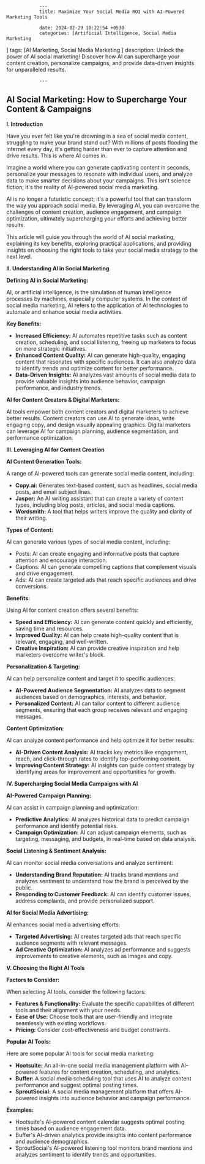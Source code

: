                 ---
                title: Maximize Your Social Media ROI with AI-Powered Marketing Tools 

                date: 2024-02-29 10:22:54 +0530
                categories: [Artificial Intelligence, Social Media Marketing 
]
                tags: [AI Marketing, Social Media Marketing 
]
                description: Unlock the power of AI social marketing! Discover how AI can supercharge your content creation, personalize campaigns, and provide data-driven insights for unparalleled results.  

                ---

## AI Social Marketing: How to Supercharge Your Content & Campaigns

**I. Introduction**

Have you ever felt like you're drowning in a sea of social media content, struggling to make your brand stand out? With millions of posts flooding the internet every day, it's getting harder than ever to capture attention and drive results. This is where AI comes in. 

Imagine a world where you can generate captivating content in seconds, personalize your messages to resonate with individual users, and analyze data to make smarter decisions about your campaigns. This isn't science fiction; it's the reality of AI-powered social media marketing. 

AI is no longer a futuristic concept; it's a powerful tool that can transform the way you approach social media. By leveraging AI, you can overcome the challenges of content creation, audience engagement, and campaign optimization, ultimately supercharging your efforts and achieving better results.

This article will guide you through the world of AI social marketing, explaining its key benefits, exploring practical applications, and providing insights on choosing the right tools to take your social media strategy to the next level. 


**II. Understanding AI in Social Marketing**

**Defining AI in Social Marketing:**

AI, or artificial intelligence, is the simulation of human intelligence processes by machines, especially computer systems. In the context of social media marketing, AI refers to the application of AI technologies to automate and enhance social media activities.

**Key Benefits:**

* **Increased Efficiency:** AI automates repetitive tasks such as content creation, scheduling, and social listening, freeing up marketers to focus on more strategic initiatives.
* **Enhanced Content Quality:** AI can generate high-quality, engaging content that resonates with specific audiences. It can also analyze data to identify trends and optimize content for better performance.
* **Data-Driven Insights:** AI analyzes vast amounts of social media data to provide valuable insights into audience behavior, campaign performance, and industry trends.

**AI for Content Creators & Digital Marketers:**

AI tools empower both content creators and digital marketers to achieve better results. Content creators can use AI to generate ideas, write engaging copy, and design visually appealing graphics. Digital marketers can leverage AI for campaign planning, audience segmentation, and performance optimization.

**III. Leveraging AI for Content Creation**

**AI Content Generation Tools:**

A range of AI-powered tools can generate social media content, including:

* **Copy.ai:** Generates text-based content, such as headlines, social media posts, and email subject lines.
* **Jasper:** An AI writing assistant that can create a variety of content types, including blog posts, articles, and social media captions.
* **Wordsmith:** A tool that helps writers improve the quality and clarity of their writing.

**Types of Content:**

AI can generate various types of social media content, including:

* Posts: AI can create engaging and informative posts that capture attention and encourage interaction.
* Captions: AI can generate compelling captions that complement visuals and drive engagement.
* Ads: AI can create targeted ads that reach specific audiences and drive conversions.

**Benefits:**

Using AI for content creation offers several benefits:

* **Speed and Efficiency:** AI can generate content quickly and efficiently, saving time and resources.
* **Improved Quality:** AI can help create high-quality content that is relevant, engaging, and well-written.
* **Creative Inspiration:** AI can provide creative inspiration and help marketers overcome writer's block.

**Personalization & Targeting:**

AI can help personalize content and target it to specific audiences:

* **AI-Powered Audience Segmentation:** AI analyzes data to segment audiences based on demographics, interests, and behavior.
* **Personalized Content:** AI can tailor content to different audience segments, ensuring that each group receives relevant and engaging messages.

**Content Optimization:**

AI can analyze content performance and help optimize it for better results:

* **AI-Driven Content Analysis:** AI tracks key metrics like engagement, reach, and click-through rates to identify top-performing content.
* **Improving Content Strategy:** AI insights can guide content strategy by identifying areas for improvement and opportunities for growth.

**IV. Supercharging Social Media Campaigns with AI**

**AI-Powered Campaign Planning:**

AI can assist in campaign planning and optimization:

* **Predictive Analytics:** AI analyzes historical data to predict campaign performance and identify potential risks.
* **Campaign Optimization:** AI can adjust campaign elements, such as targeting, messaging, and budgets, in real-time based on data analysis.

**Social Listening & Sentiment Analysis:**

AI can monitor social media conversations and analyze sentiment:

* **Understanding Brand Reputation:** AI tracks brand mentions and analyzes sentiment to understand how the brand is perceived by the public.
* **Responding to Customer Feedback:** AI can identify customer issues, address complaints, and provide personalized support.

**AI for Social Media Advertising:**

AI enhances social media advertising efforts:

* **Targeted Advertising:** AI creates targeted ads that reach specific audience segments with relevant messages.
* **Ad Creative Optimization:** AI analyzes ad performance and suggests improvements to creative elements, such as images and copy.

**V. Choosing the Right AI Tools**

**Factors to Consider:**

When selecting AI tools, consider the following factors:

* **Features & Functionality:** Evaluate the specific capabilities of different tools and their alignment with your needs.
* **Ease of Use:** Choose tools that are user-friendly and integrate seamlessly with existing workflows.
* **Pricing:** Consider cost-effectiveness and budget constraints.

**Popular AI Tools:**

Here are some popular AI tools for social media marketing:

* **Hootsuite:** An all-in-one social media management platform with AI-powered features for content creation, scheduling, and analytics.
* **Buffer:** A social media scheduling tool that uses AI to analyze content performance and suggest optimal posting times.
* **SproutSocial:** A social media management platform that offers AI-powered insights into audience behavior and campaign performance.

**Examples:**

* Hootsuite's AI-powered content calendar suggests optimal posting times based on audience engagement data.
* Buffer's AI-driven analytics provide insights into content performance and audience demographics.
* SproutSocial's AI-powered listening tool monitors brand mentions and analyzes sentiment to identify trends and opportunities.
